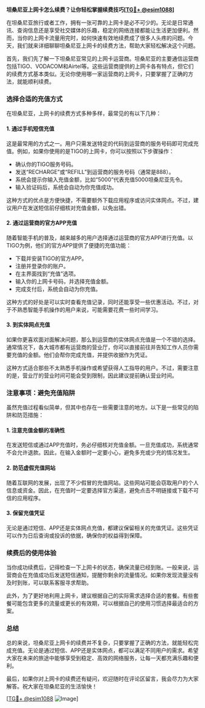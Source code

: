**坦桑尼亚上网卡怎么续费？让你轻松掌握续费技巧[[TG💪+ @esim1088](https://t.me/s/esim1088)]**

在坦桑尼亚旅行或者工作，拥有一张可靠的上网卡是必不可少的。无论是日常通讯、查询信息还是享受社交媒体的乐趣，稳定的网络连接都能让生活更加便利。然而，当你的上网卡流量用完时，如何快速有效地续费成了很多人头疼的问题。今天，我们就来详细聊聊坦桑尼亚上网卡的续费方法，帮助大家轻松解决这个问题。

首先，我们先了解一下坦桑尼亚常见的上网卡运营商。坦桑尼亚的主要通信运营商包括TIGO、VODACOM和Airtel等。这些运营商提供的上网卡各有特点，但它们的续费方式基本类似。无论你使用哪一家运营商的上网卡，只要掌握了正确的方法，就能顺利续费。

### **选择合适的充值方式**

在坦桑尼亚，上网卡的续费方式多种多样，最常见的有以下几种：

#### **1. 通过手机短信充值**
这是最常用的方式之一。用户只需发送特定的代码到运营商的服务号码即可完成充值。例如，如果你使用的是TIGO的上网卡，你可以按照以下步骤操作：
- 确认你的TIGO服务号码。
- 发送“RECHARGE”或“REFILL”到运营商的服务号码（通常是888）。
- 系统会提示你输入充值金额，比如“5000”代表充值5000坦桑尼亚先令。
- 输入验证码后，系统会自动为你充值成功。

这种方式的优点是方便快捷，不需要额外下载应用程序或访问实体网点。不过，建议用户在发送短信前仔细核对充值金额，以免出错。

#### **2. 通过运营商的官方APP充值**
随着智能手机的普及，越来越多的用户选择通过运营商的官方APP进行充值。以TIGO为例，他们的官方APP提供了便捷的充值功能：
- 下载并安装TIGO的官方APP。
- 注册并登录你的账户。
- 在主界面找到“充值”选项。
- 输入你的上网卡号码，并选择充值金额。
- 完成支付后，系统会自动为你充值。

这种方式的好处是可以实时查看充值记录，同时还能享受一些优惠活动。不过，对于不熟悉智能手机操作的用户来说，可能需要花费一些时间学习。

#### **3. 到实体网点充值**
如果你更喜欢面对面解决问题，那么到运营商的实体网点充值是一个不错的选择。通常情况下，各大城市都有运营商的营业厅，你可以直接前往并告知工作人员你需要充值的金额。他们会帮你完成充值，并提供收据作为凭证。

这种方式适合那些不太熟悉手机操作或希望获得人工指导的用户。不过，需要注意的是，营业厅的营业时间可能会受到限制，因此建议提前确认营业时间。

### **注意事项：避免充值陷阱**

虽然充值过程看似简单，但其中也存在一些需要注意的地方。以下是一些常见的陷阱和防范措施：

#### **1. 注意充值金额的准确性**
在发送短信或通过APP充值时，务必仔细核对充值金额。一旦充值成功，系统通常不会允许退款。因此，在输入金额时一定要小心，避免多充或少充的情况发生。

#### **2. 防范虚假充值网站**
随着互联网的发展，出现了不少假冒的充值网站。这些网站可能会窃取用户的个人信息或资金。因此，在充值时一定要选择官方渠道，避免点击不明链接或下载不可信的应用程序。

#### **3. 保留充值凭证**
无论是通过短信、APP还是实体网点充值，都建议保留相关的充值凭证。这些凭证可以作为日后查询或投诉的依据，确保你的权益得到保障。

### **续费后的使用体验**

当你成功续费后，记得检查一下上网卡的状态，确保流量已经到账。一般来说，运营商会在充值成功后发送短信通知，提醒你剩余的流量情况。如果你发现流量没有及时到账，可以联系客服寻求帮助。

此外，为了更好地利用上网卡，建议根据自己的实际需求选择合适的套餐。有些套餐可能包含更多的流量或更长的有效期，可以根据自己的使用习惯选择最适合的方案。

### **总结**

总的来说，坦桑尼亚上网卡的续费并不复杂，只要掌握了正确的方法，就能轻松完成充值。无论是通过短信、APP还是实体网点，都可以满足不同用户的需求。希望大家在未来的旅途中能够享受到稳定、高效的网络服务，让每一天都充满乐趣和便利。

最后，如果你对上网卡的续费还有疑问，欢迎随时在评论区留言，我会尽力为大家解答。祝大家在坦桑尼亚的生活愉快！

[[TG💪+ @esim1088](https://t.me/s/esim1088) ![Image](https://i.postimg.cc/4NQfJmqS/Snipaste-2025-05-13-00-14-12.png)]